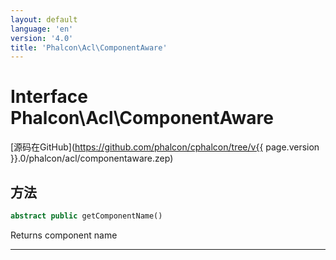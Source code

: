 ```yaml
---
layout: default
language: 'en'
version: '4.0'
title: 'Phalcon\Acl\ComponentAware'
---
```


# Interface **Phalcon\Acl\ComponentAware**

[源码在GitHub](https://github.com/phalcon/cphalcon/tree/v{{ page.version }}.0/phalcon/acl/componentaware.zep)

## 方法

```php
abstract public getComponentName()
```

Returns component name

* * *
